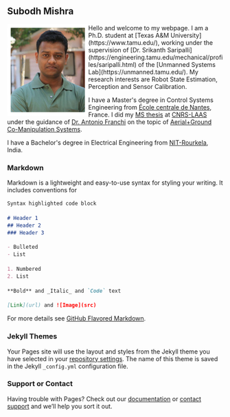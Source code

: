 ## Subodh Mishra 

<img style="float: left;" src="images/personalpic.jpg">
Hello and welcome to my webpage. I am a Ph.D. student at [Texas A&M University](https://www.tamu.edu/), working under the supervision of [Dr. Srikanth Saripalli](https://engineering.tamu.edu/mechanical/profiles/saripalli.html) of the [Unmanned Systems Lab](https://unmanned.tamu.edu/).  My research interests are Robot State Estimation, Perception and Sensor Calibration. 

I have a Master's degree in Control Systems Engineering from [École centrale de Nantes](https://www.ec-nantes.fr/), France. I did my [MS thesis](https://github.com/SubMishMar/SubMishMar.github.io/blob/master/thesis/Master_Internship_Report_MISHRA_Subodh%5BRevised%5D.pdf) at [CNRS-LAAS](https://www.laas.fr/public/en) under the guidance of [Dr. Antonio Franchi](https://homepages.laas.fr/afranchi/robotics/?q=node/1) on the topic of [Aerial+Ground Co-Manipulation Systems](https://youtu.be/o9xmPYNPfRE).

I have a Bachelor's degree in Electrical Engineering from [NIT-Rourkela](http://www.nitrkl.ac.in/), India.

### Markdown

Markdown is a lightweight and easy-to-use syntax for styling your writing. It includes conventions for

```markdown
Syntax highlighted code block

# Header 1
## Header 2
### Header 3

- Bulleted
- List

1. Numbered
2. List

**Bold** and _Italic_ and `Code` text

[Link](url) and ![Image](src)
```

For more details see [GitHub Flavored Markdown](https://guides.github.com/features/mastering-markdown/).

### Jekyll Themes

Your Pages site will use the layout and styles from the Jekyll theme you have selected in your [repository settings](https://github.com/SubMishMar/SubMishMar.github.io/settings). The name of this theme is saved in the Jekyll `_config.yml` configuration file.

### Support or Contact

Having trouble with Pages? Check out our [documentation](https://help.github.com/categories/github-pages-basics/) or [contact support](https://github.com/contact) and we’ll help you sort it out.
